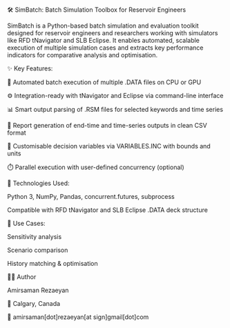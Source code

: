 🛠️ SimBatch: Batch Simulation Toolbox for Reservoir Engineers

SimBatch is a Python-based batch simulation and evaluation toolkit designed for reservoir engineers and researchers working with simulators like RFD tNavigator and SLB Eclipse. It enables automated, scalable execution of multiple simulation cases and extracts key performance indicators for comparative analysis and optimisation.

✨ Key Features:

🔁 Automated batch execution of multiple .DATA files on CPU or GPU

⚙️ Integration-ready with tNavigator and Eclipse via command-line interface

📊 Smart output parsing of .RSM files for selected keywords and time series

📁 Report generation of end-time and time-series outputs in clean CSV format

🧪 Customisable decision variables via VARIABLES.INC with bounds and units

⏱️ Parallel execution with user-defined concurrency (optional)

🧰 Technologies Used:

Python 3, NumPy, Pandas, concurrent.futures, subprocess

Compatible with RFD tNavigator and SLB Eclipse .DATA deck structure

🔬 Use Cases:

Sensitivity analysis

Scenario comparison

History matching & optimisation

👨‍🔬 Author

Amirsaman Rezaeyan

📍 Calgary, Canada

📧 amirsaman[dot]rezaeyan[at sign]gmail[dot]com
